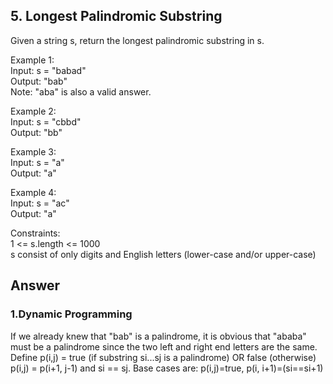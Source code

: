 ## 5. Longest Palindromic Substring    
Given a string s, return the longest palindromic substring in s.

Example 1:     
Input: s = "babad"    
Output: "bab"      
Note: "aba" is also a valid answer.     

Example 2:    
Input: s = "cbbd"    
Output: "bb"     

Example 3:    
Input: s = "a"    
Output: "a"     

Example 4:      
Input: s = "ac"    
Output: "a"     

Constraints:     
1 <= s.length <= 1000     
s consist of only digits and English letters (lower-case and/or upper-case)      

## Answer    
### 1.Dynamic Programming     
If we already knew that "bab" is a palindrome, it is obvious that "ababa" must be a palindrome since the two left and right end letters are the same.     
Define p(i,j) = true (if substring si...sj is a palindrome) OR false (otherwise)     
p(i,j) = p(i+1, j-1) and si == sj. Base cases are: p(i,j)=true, p(i, i+1)=(si==si+1)    
```

```


